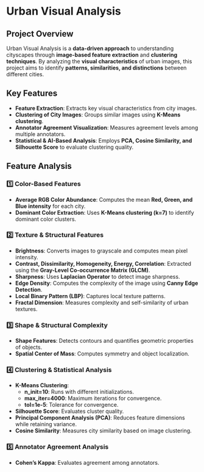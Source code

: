 # Urban Visual Analysis

## Project Overview
Urban Visual Analysis is a **data-driven approach** to understanding cityscapes through **image-based feature extraction** and **clustering techniques**. By analyzing the **visual characteristics** of urban images, this project aims to identify **patterns, similarities, and distinctions** between different cities.

## Key Features
- **Feature Extraction**: Extracts key visual characteristics from city images.
- **Clustering of City Images**: Groups similar images using **K-Means clustering**.
- **Annotator Agreement Visualization**: Measures agreement levels among multiple annotators.
- **Statistical & AI-Based Analysis**: Employs **PCA, Cosine Similarity, and Silhouette Score** to evaluate clustering quality.

## Feature Analysis
### 1️⃣ **Color-Based Features**
- **Average RGB Color Abundance**: Computes the mean **Red, Green, and Blue intensity** for each city.
- **Dominant Color Extraction**: Uses **K-Means clustering (k=7)** to identify dominant color clusters.

### 2️⃣ **Texture & Structural Features**
- **Brightness**: Converts images to grayscale and computes mean pixel intensity.
- **Contrast, Dissimilarity, Homogeneity, Energy, Correlation**: Extracted using the **Gray-Level Co-occurrence Matrix (GLCM)**.
- **Sharpness**: Uses **Laplacian Operator** to detect image sharpness.
- **Edge Density**: Computes the complexity of the image using **Canny Edge Detection**.
- **Local Binary Pattern (LBP)**: Captures local texture patterns.
- **Fractal Dimension**: Measures complexity and self-similarity of urban textures.

### 3️⃣ **Shape & Structural Complexity**
- **Shape Features**: Detects contours and quantifies geometric properties of objects.
- **Spatial Center of Mass**: Computes symmetry and object localization.

### 4️⃣ **Clustering & Statistical Analysis**
- **K-Means Clustering**:
  - **n_init=10**: Runs with different initializations.
  - **max_iter=4000**: Maximum iterations for convergence.
  - **tol=1e-5**: Tolerance for convergence.
- **Silhouette Score**: Evaluates cluster quality.
- **Principal Component Analysis (PCA)**: Reduces feature dimensions while retaining variance.
- **Cosine Similarity**: Measures city similarity based on image clustering.

### 5️⃣ **Annotator Agreement Analysis**
- **Cohen’s Kappa**: Evaluates agreement among annotators.

